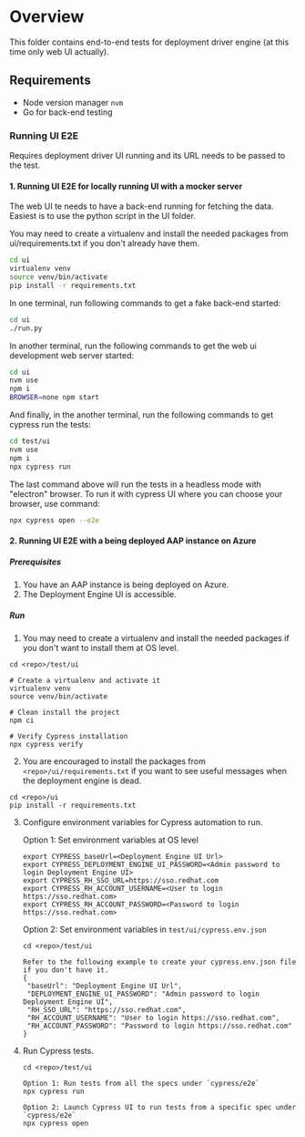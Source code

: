 # Overview

This folder contains end-to-end tests for deployment driver engine (at this time only web UI actually).

## Requirements

* Node version manager `nvm`
* Go for back-end testing

### Running UI E2E

Requires deployment driver UI running and its URL needs to be passed to the test.

#### 1. Running UI E2E for locally running UI with a mocker server

The web UI te needs to have a back-end running for fetching the data. Easiest is to use the python script in the UI folder.

You may need to create a virtualenv and install the needed packages from ui/requirements.txt if you don't already have them.

```sh
cd ui
virtualenv venv
source venv/bin/activate
pip install -r requirements.txt
```

In one terminal, run following commands to get a fake back-end started:

```sh
cd ui
./run.py
```

In another terminal, run the following commands to get the web ui development web server started:

```sh
cd ui
nvm use
npm i
BROWSER=none npm start
```

And finally, in the another terminal, run the following commands to get cypress run the tests:

```sh
cd test/ui
nvm use
npm i
npx cypress run
```

The last command above will run the tests in a headless mode with "electron" browser. To run it with cypress UI where you can choose your browser, use command:

```sh
npx cypress open --e2e
```

#### 2. Running UI E2E with a being deployed AAP instance on Azure

##### Prerequisites

1. You have an AAP instance is being deployed on Azure.
2. The Deployment Engine UI is accessible.

##### Run

1. You may need to create a virtualenv and install the needed packages if you don't want to install them at OS level.

```shell
cd <repo>/test/ui

# Create a virtualenv and activate it
virtualenv venv
source venv/bin/activate

# Clean install the project
npm ci

# Verify Cypress installation
npx cypress verify
```

2. You are encouraged to install the packages from `<repo>/ui/requirements.txt` if you want to see useful messages when the deployment engine is dead.

```shell
cd <repo>/ui
pip install -r requirements.txt
```

3. Configure environment variables for Cypress automation to run.

   Option 1: Set environment variables at OS level
   ```shell
   export CYPRESS_baseUrl=<Deployment Engine UI Url>
   export CYPRESS_DEPLOYMENT_ENGINE_UI_PASSWORD=<Admin password to login Deployment Engine UI>
   export CYPRESS_RH_SSO_URL=https://sso.redhat.com
   export CYPRESS_RH_ACCOUNT_USERNAME=<User to login https://sso.redhat.com>
   export CYPRESS_RH_ACCOUNT_PASSWORD=<Password to login https://sso.redhat.com>
   ```
   Option 2: Set environment variables in `test/ui/cypress.env.json`

   ```shell
   cd <repo>/test/ui
   
   Refer to the following example to create your cypress.env.json file if you don't have it.
   {
    "baseUrl": "Deployment Engine UI Url",
    "DEPLOYMENT_ENGINE_UI_PASSWORD": "Admin password to login Deployment Engine UI",
    "RH_SSO_URL": "https://sso.redhat.com",
    "RH_ACCOUNT_USERNAME": "User to login https://sso.redhat.com",
    "RH_ACCOUNT_PASSWORD": "Password to login https://sso.redhat.com"
   }
   ```

4. Run Cypress tests.

   ```shell
   cd <repo>/test/ui
   
   Option 1: Run tests from all the specs under `cypress/e2e`
   npx cypress run

   Option 2: Launch Cypress UI to run tests from a specific spec under `cypress/e2e`
   npx cypress open
   ```
